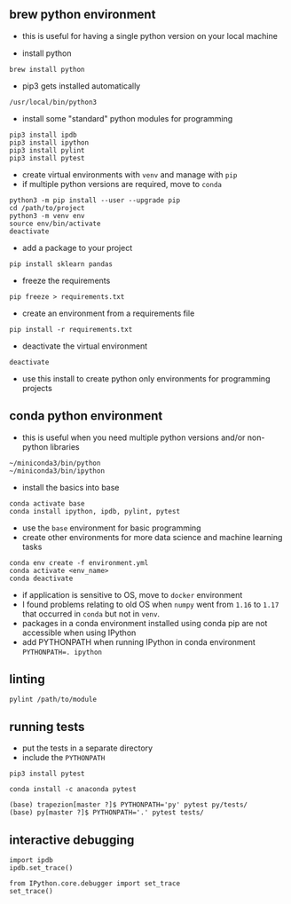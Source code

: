 ## brew python environment

* this is useful for having a single python version on your local machine

* install python
```
brew install python
```

* pip3 gets installed automatically

```
/usr/local/bin/python3
```

* install some "standard" python modules for programming

```
pip3 install ipdb
pip3 install ipython
pip3 install pylint
pip3 install pytest
```

* create virtual environments with `venv` and manage with `pip`
* if multiple python versions are required, move to `conda`

```
python3 -m pip install --user --upgrade pip
cd /path/to/project
python3 -m venv env
source env/bin/activate
deactivate
```

* add a package to your project
```
pip install sklearn pandas
```

* freeze the requirements
```
pip freeze > requirements.txt
```

* create an environment from a requirements file

```
pip install -r requirements.txt
```

* deactivate the virtual environment
```
deactivate
```

* use this install to create python only environments for programming projects

## conda python environment

* this is useful when you need multiple python versions and/or non-python libraries

```
~/miniconda3/bin/python
~/miniconda3/bin/ipython
```

* install the basics into base

```
conda activate base
conda install ipython, ipdb, pylint, pytest
```

* use the `base` environment for basic programming
* create other environments for more data science and machine learning tasks

```
conda env create -f environment.yml
conda activate <env_name>
conda deactivate
```

* if application is sensitive to OS, move to `docker` environment
* I found problems relating to old OS when `numpy` went from `1.16` to `1.17` that occurred in `conda` but not in `venv`.
* packages in a conda environment installed using conda pip are not accessible when using IPython
* add PYTHONPATH when running IPython in conda environment
`PYTHONPATH=. ipython`

## linting

```
pylint /path/to/module
```

## running tests

* put the tests in a separate directory
* include the `PYTHONPATH`

```
pip3 install pytest
```

```
conda install -c anaconda pytest
```

```
(base) trapezion[master ?]$ PYTHONPATH='py' pytest py/tests/
(base) py[master ?]$ PYTHONPATH='.' pytest tests/
```

## interactive debugging


```
import ipdb
ipdb.set_trace()
```

```
from IPython.core.debugger import set_trace
set_trace()
```
